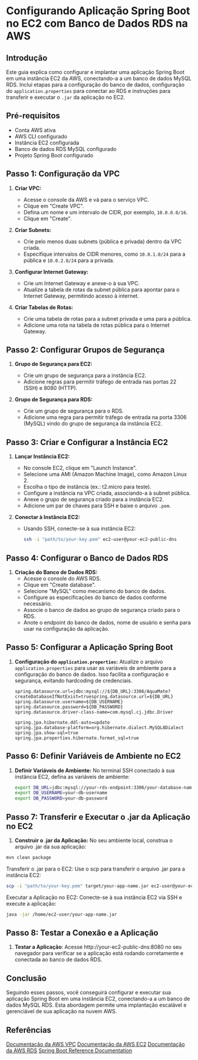 # Configurando Aplicação Spring Boot no EC2 com Banco de Dados RDS na AWS

## Introdução

Este guia explica como configurar e implantar uma aplicação Spring Boot em uma instância EC2 da AWS, conectando-a a um banco de dados MySQL RDS. Inclui etapas para a configuração do banco de dados, configuração do `application.properties` para conectar ao RDS e instruções para transferir e executar o `.jar` da aplicação no EC2.

## Pré-requisitos

- Conta AWS ativa
- AWS CLI configurado
- Instância EC2 configurada
- Banco de dados RDS MySQL configurado
- Projeto Spring Boot configurado

## Passo 1: Configuração da VPC

1. **Criar VPC:**
   - Acesse o console da AWS e vá para o serviço VPC.
   - Clique em "Create VPC".
   - Defina um nome e um intervalo de CIDR, por exemplo, `10.0.0.0/16`.
   - Clique em "Create".

2. **Criar Subnets:**
   - Crie pelo menos duas subnets (pública e privada) dentro da VPC criada.
   - Especifique intervalos de CIDR menores, como `10.0.1.0/24` para a pública e `10.0.2.0/24` para a privada.

3. **Configurar Internet Gateway:**
   - Crie um Internet Gateway e anexe-o à sua VPC.
   - Atualize a tabela de rotas da subnet pública para apontar para o Internet Gateway, permitindo acesso à internet.

4. **Criar Tabelas de Rotas:**
   - Crie uma tabela de rotas para a subnet privada e uma para a pública.
   - Adicione uma rota na tabela de rotas pública para o Internet Gateway.

## Passo 2: Configurar Grupos de Segurança

1. **Grupo de Segurança para EC2:**
   - Crie um grupo de segurança para a instância EC2.
   - Adicione regras para permitir tráfego de entrada nas portas 22 (SSH) e 8080 (HTTP).

2. **Grupo de Segurança para RDS:**
   - Crie um grupo de segurança para o RDS.
   - Adicione uma regra para permitir tráfego de entrada na porta 3306 (MySQL) vindo do grupo de segurança da instância EC2.

## Passo 3: Criar e Configurar a Instância EC2

1. **Lançar Instância EC2:**
   - No console EC2, clique em "Launch Instance".
   - Selecione uma AMI (Amazon Machine Image), como Amazon Linux 2.
   - Escolha o tipo de instância (ex.: t2.micro para teste).
   - Configure a instância na VPC criada, associando-a à subnet pública.
   - Anexe o grupo de segurança criado para a instância EC2.
   - Adicione um par de chaves para SSH e baixe o arquivo `.pem`.

2. **Conectar à Instância EC2:**
   - Usando SSH, conecte-se à sua instância EC2:
     ```sh
     ssh -i "path/to/your-key.pem" ec2-user@your-ec2-public-dns
     ```

## Passo 4: Configurar o Banco de Dados RDS

1. **Criação do Banco de Dados RDS:**
   - Acesse o console do AWS RDS.
   - Clique em "Create database".
   - Selecione "MySQL" como mecanismo do banco de dados.
   - Configure as especificações do banco de dados conforme necessário.
   - Associe o banco de dados ao grupo de segurança criado para o RDS.
   - Anote o endpoint do banco de dados, nome de usuário e senha para usar na configuração da aplicação.

## Passo 5: Configurar a Aplicação Spring Boot

1. **Configuração do `application.properties`:**
   Atualize o arquivo `application.properties` para usar as variáveis de ambiente para a configuração do banco de dados. Isso facilita a configuração e segurança, evitando hardcoding de credenciais.

   ```properties
   spring.datasource.url=jdbc:mysql://${DB_URL}:3306/AquaMate?createDatabaseIfNotExist=truespring.datasource.url=${DB_URL}
   spring.datasource.username=${DB_USERNAME}
   spring.datasource.password=${DB_PASSWORD}
   spring.datasource.driver-class-name=com.mysql.cj.jdbc.Driver

   spring.jpa.hibernate.ddl-auto=update
   spring.jpa.database-platform=org.hibernate.dialect.MySQL8Dialect
   spring.jpa.show-sql=true
   spring.jpa.properties.hibernate.format_sql=true
## Passo 6: Definir Variáveis de Ambiente no EC2

1. **Definir Variáveis de Ambiente:**
   No terminal SSH conectado à sua instância EC2, defina as variáveis de ambiente:

   ```sh
   export DB_URL=jdbc:mysql://your-rds-endpoint:3306/your-database-name
   export DB_USERNAME=your-db-username
   export DB_PASSWORD=your-db-password

## Passo 7: Transferir e Executar o .jar da Aplicação no EC2
1. **Construir o .jar da Aplicação:**
No seu ambiente local, construa o arquivo .jar da sua aplicação:

```sh
mvn clean package
```
Transferir o .jar para o EC2:
Use o scp para transferir o arquivo .jar para a instância EC2:

```sh
scp -i "path/to/your-key.pem" target/your-app-name.jar ec2-user@your-ec2-public-dns:/home/ec2-user
```
Executar a Aplicação no EC2:
Conecte-se à sua instância EC2 via SSH e execute a aplicação:

```sh
java -jar /home/ec2-user/your-app-name.jar
```
## Passo 8: Testar a Conexão e a Aplicação
1. **Testar a Aplicação**:
Acesse http://your-ec2-public-dns:8080 no seu navegador para verificar se a aplicação está rodando corretamente e conectada ao banco de dados RDS.

## Conclusão
Seguindo esses passos, você conseguirá configurar e executar sua aplicação Spring Boot em uma instância EC2, conectando-a a um banco de dados MySQL RDS. Esta abordagem permite uma implantação escalável e gerenciável de sua aplicação na nuvem AWS.

## Referências
[Documentação da AWS VPC](https://docs.aws.amazon.com/vpc/index.html)
[Documentação da AWS EC2](https://docs.aws.amazon.com/ec2/index.html)
[Documentação da AWS RDS](https://docs.aws.amazon.com/rds/index.html)
[Spring Boot Reference Documentation](https://docs.spring.io/spring-boot/docs/current/reference/htmlsingle/)




  
